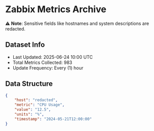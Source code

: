 # Zabbix Metrics Archive

⚠️ **Note**: Sensitive fields like hostnames and system descriptions are redacted.

## Dataset Info
- Last Updated: 2025-06-24 10:00 UTC
- Total Metrics Collected: 983
- Update Frequency: Every (1) hour

## Data Structure
```json
{
    "host": "redacted",
    "metric": "CPU Usage",
    "value": "12.5",
    "units": "%",
    "timestamp": "2024-05-21T12:00:00"
}
```
